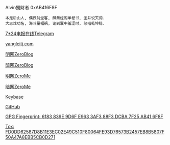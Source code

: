 Alvin獨財者 0xAB416F8F

~~~
本是后山人, 偶做前堂客, 醉舞经阁半卷书, 坐井说天阔.
大志戏功名, 海斗量福祸, 论到囊中羞涩时, 怒指乾坤错.
~~~

[7*24电报在线Telegram](http://t.me/yangleitj)

[yangleitj.com](http://yangleitj.com)

[明网ZeroBlog](http://www.zerogate.tk/yangleitj.bit)

[暗网ZeroBlog](http://127.0.0.1:43110/yangleitj.bit)

[明网ZeroMe](http://www.zerogate.tk/Me.Mkg20001.bit/?Profile/1GrEenUGRWnzaNZjR3XsQa6dQgdPDTyt7i/1NmwA9EFPu94QaN7yMYpzu2iSg1dGAYV6n/yangleitjbit@zeroid.bit)

[暗网ZeroMe](http://127.0.0.1:43110/Me.Mkg20001.bit/?Profile/1GrEenUGRWnzaNZjR3XsQa6dQgdPDTyt7i/1NmwA9EFPu94QaN7yMYpzu2iSg1dGAYV6n/yangleitjbit@zeroid.bit)

[Keybase](http://keybase.io/yangleitj)

[GitHub](http://github.com/yangleitj)

[GPG Fingerprint: 6183 839E 9D6F E963 3AF3  88F3 DCBA 7F25 AB41 6F8F](https://keyserver.ubuntu.com/pks/lookup?op=get&search=0x6183839E9D6FE9633AF388F3DCBA7F25AB416F8F) 

[Tox: FD0DD62587D8B11E3EC02E49C510F80064FE93D76573B2457EB8B5807F50A47A8EBB5CB0D271](https://toxme.io/u/yangleitj)
